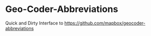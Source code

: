 # Geo-Coder-Abbreviations
Quick and Dirty Interface to https://github.com/mapbox/geocoder-abbreviations
